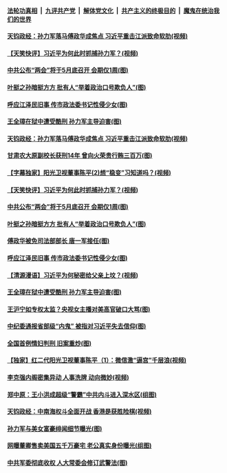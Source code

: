 

####  [法轮功真相](../../../../basic/blob/master/README.md?t=04292031) &nbsp;|&nbsp; [九评共产党](../../../../9ping.md/blob/master/README.md?t=04292031) &nbsp;|&nbsp; [解体党文化](../../../../jtdwh.md/blob/master/README.md?t=04292031)  &nbsp;|&nbsp; [共产主义的终极目的](../../../../gczydzjmd.md/blob/master/README.md?t=04292031) &nbsp;|&nbsp; [魔鬼在统治我们的世界](../../../../mgztzwmdsj.md/blob/master/README.md?t=04292031) 

#### [天钧政经：孙力军落马傅政华成焦点 习近平重击江派致命软肋(视频)](../pages/p2/931571.md?t=04292031) 

#### [【天笑快评】习近平为何此时抓捕孙力军？(视频)](../pages/p2/931552.md?t=04292031) 

#### [中共公布“两会”将于5月底召开 会期仅1周(图)](../pages/p2/931526.md?t=04292031) 

#### [叶挺之孙暗挺方方 批有人“举着政治口号欺负人”(图)](../pages/p2/931542.md?t=04292031) 

#### [呼应江泽民旧事 传市政法委书记性侵少女(图)](../pages/p2/931448.md?t=04292031) 

#### [王全璋在狱中遭受酷刑 孙力军主导迫害(图)](../pages/p2/931432.md?t=04292031) 

#### [天钧政经：孙力军落马傅政华成焦点 习近平重击江派致命软肋(视频)](../pages/p2/931571.md?t=04292031) 

#### [甘肃农大原副校长获刑14年 曾向火荣贵行贿三百万(图)](../pages/p2/931561.md?t=04292031) 

#### [【字幕独家】阳光卫视董事陈平(2)想“稳变”习知道吗？(视频)](../pages/p2/931559.md?t=04292031) 

#### [【天笑快评】习近平为何此时抓捕孙力军？(视频)](../pages/p2/931552.md?t=04292031) 

#### [中共公布“两会”将于5月底召开 会期仅1周(图)](../pages/p2/931526.md?t=04292031) 

#### [叶挺之孙暗挺方方 批有人“举着政治口号欺负人”(图)](../pages/p2/931542.md?t=04292031) 

#### [傅政华被免司法部部长 唐一军接任(图)](../pages/p2/931560.md?t=04292031) 

#### [呼应江泽民旧事 传市政法委书记性侵少女(图)](../pages/p2/931448.md?t=04292031) 

#### [【清源漫语】习近平为何秘密给父亲上坟？(视频)](../pages/p2/931336.md?t=04292031) 

#### [王全璋在狱中遭受酷刑 孙力军主导迫害(图)](../pages/p2/931432.md?t=04292031) 

#### [王沪宁如专权太监？央视女主播对美高官破口大骂(图)](../pages/p2/931424.md?t=04292031) 

#### [中纪委通报省部级“内鬼” 被指对习近平失去信仰(图)](../pages/p2/931419.md?t=04292031) 

#### [全国首例情妇判刑 旧案重炒(图)](../pages/p2/931403.md?t=04292031) 

#### [【独家】红二代阳光卫视董事陈平（1）：微信激“逼宫”千层浪(视频)](../pages/p2/931394.md?t=04292031) 

#### [李克强内阁密集异动 人事洗牌 动向微妙(视频)](../pages/p2/931389.md?t=04292031) 

#### [郑中原：王小洪成超级“警霸”中共内斗进入深水区(组图)](../pages/p2/931381.md?t=04292031) 

#### [天钧政经：中南海权斗全面开战 香港是获胜险棋(视频)](../pages/p2/931365.md?t=04292031) 

#### [孙力军与美女富豪绯闻细节曝光(图)](../pages/p2/931287.md?t=04292031) 

#### [网曝董卿售卖美国五千万豪宅 老公真实身份曝光(组图)](../pages/p2/931259.md?t=04292031) 

#### [中共军委彻底收权 人大常委会修订武警法(图)](../pages/p2/931254.md?t=04292031) 


